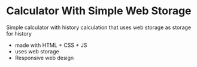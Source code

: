 # Calculator With Simple Web Storage
Simple calculator with history calculation that uses web storage as storage for history

* made with HTML + CSS + JS
* uses web storage
* Responsive web design
